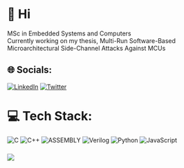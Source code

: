 # 🚀 Hi
MSc in Embedded Systems and Computers<br>Currently working on my thesis, Multi-Run Software-Based Microarchitectural Side-Channel Attacks Against MCUs


## 🌐 Socials:
[![LinkedIn](https://img.shields.io/badge/LinkedIn-%230077B5.svg?logo=linkedin&logoColor=white)](https://linkedin.com/in/andre3barbosa) [![Twitter](https://img.shields.io/badge/Twitter-%231DA1F2.svg?logo=Twitter&logoColor=white)](https://twitter.com/andre3barbosa) 

# 💻 Tech Stack:
![C](https://img.shields.io/badge/c-%2300599C.svg?style=for-the-badge&logo=c&logoColor=white) 
![C++](https://img.shields.io/badge/c++-%2300599C.svg?style=for-the-badge&logo=c%2B%2B&logoColor=white) 
![ASSEMBLY](https://img.shields.io/badge/_-ASM-6E4C13.svg?style=for-the-badge)
![Verilog](https://img.shields.io/badge/Verilog-020385?style=for-the-badge)
![Python](https://img.shields.io/badge/python-3670A0?style=for-the-badge&logo=python&logoColor=ffdd54) 
![JavaScript](https://img.shields.io/badge/javascript-%23323330.svg?style=for-the-badge&logo=javascript&logoColor=%23F7DF1E) 

### 
![](https://quotes-github-readme.vercel.app/api?type=horizontal&theme=radical)
